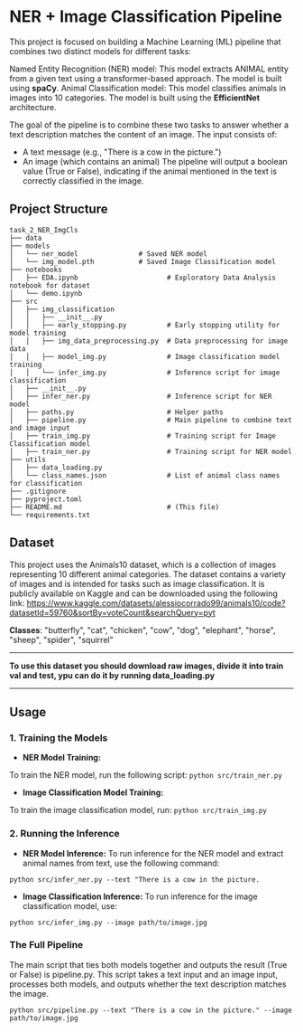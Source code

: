 # **NER + Image Classification Pipeline**
This project is focused on building a Machine Learning (ML) pipeline that combines two distinct models for different tasks:

Named Entity Recognition (NER) model: This model extracts ANIMAL entity from a given text using a transformer-based approach. The model is built using **spaCy**.
Animal Classification model: This model classifies animals in images into 10 categories. The model is built using the **EfficientNet** architecture.

The goal of the pipeline is to combine these two tasks to answer whether a text description matches the content of an image. The input consists of:

- A text message (e.g., "There is a cow in the picture.")
- An image (which contains an animal)
The pipeline will output a boolean value (True or False), indicating if the animal mentioned in the text is correctly classified in the image.

## Project Structure

```
task_2_NER_ImgCls
├── data
├── models
│   └── ner_model               # Saved NER model
│   └── img_model.pth           # Saved Image Classification model
├── notebooks
│   ├── EDA.ipynb                      # Exploratory Data Analysis notebook for dataset
│   └── demo.ipynb
├── src
│   ├── img_classification
│   │   ├── __init__.py
│   │   ├── early_stopping.py          # Early stopping utility for model training
│   │   ├── img_data_preprocessing.py  # Data preprocessing for image data
│   │   ├── model_img.py               # Image classification model training
│   │   └── infer_img.py               # Inference script for image classification
│   ├── __init__.py
│   ├── infer_ner.py                   # Inference script for NER model
│   ├── paths.py                       # Helper paths
│   ├── pipeline.py                    # Main pipeline to combine text and image input
│   ├── train_img.py                   # Training script for Image Classification model
│   ├── train_ner.py                   # Training script for NER model
├── utils
│   ├── data_loading.py                
│   └── class_names.json               # List of animal class names for classification
├── .gitignore
├── pyproject.toml
├── README.md                          # (This file)
└── requirements.txt
```
## Dataset

This project uses the Animals10 dataset, which is a collection of images representing 10 different animal categories. The dataset contains a variety of images and is intended for tasks such as image classification. It is publicly available on Kaggle and can be downloaded using the following link:
https://www.kaggle.com/datasets/alessiocorrado99/animals10/code?datasetId=59760&sortBy=voteCount&searchQuery=pyt

**Classes**: "butterfly", "cat", "chicken", "cow", "dog", "elephant", "horse", "sheep", "spider", "squirrel"

---

**To use this dataset you should download raw images, divide it into train val and test, ypu can do it by running data_loading.py**

---

## Usage

### 1. Training the Models
- **NER Model Training:**

To train the NER model, run the following script:
```python src/train_ner.py```

- **Image Classification Model Training:**

To train the image classification model, run:
```python src/train_img.py```

### 2. Running the Inference

- **NER Model Inference:**
To run inference for the NER model and extract animal names from text, use the following command:

```python src/infer_ner.py --text "There is a cow in the picture.```

- **Image Classification Inference:**
To run inference for the image classification model, use:

```python src/infer_img.py --image path/to/image.jpg```

### The Full Pipeline
The main script that ties both models together and outputs the result (True or False) is pipeline.py. This script takes a text input and an image input, processes both models, and outputs whether the text description matches the image.

```python src/pipeline.py --text "There is a cow in the picture." --image path/to/image.jpg```